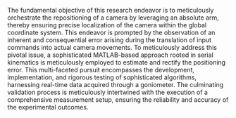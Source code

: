The fundamental objective of this research endeavor is to meticulously orchestrate the repositioning of a camera by leveraging an absolute arm, thereby ensuring precise localization of the camera within the global coordinate system. This endeavor is prompted by the observation of an inherent and consequential error arising during the translation of input commands into actual camera movements. To meticulously address this pivotal issue, a sophisticated MATLAB-based approach rooted in serial kinematics is meticulously employed to estimate and rectify the positioning error. This multi-faceted pursuit encompasses the development, implementation, and rigorous testing of sophisticated algorithms, harnessing real-time data acquired through a goniometer. The culminating validation process is meticulously intertwined with the execution of a comprehensive measurement setup, ensuring the reliability and accuracy of the experimental outcomes.
